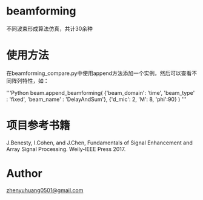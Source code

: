 # beamforming
不同波束形成算法仿真，共计30余种


# 使用方法

在beamforming_compare.py中使用append方法添加一个实例，然后可以查看不同阵列特性，如：

'''Python
    beam.append_beamforming(
    {'beam_domain': 'time',
    'beam_type'  : 'fixed',
    'beam_name'  : 'DelayAndSum'},
    {'d_mic':  2,
    'M': 8,
    'phi':90}
    )
'''

# 项目参考书籍
J.Benesty, I.Cohen, and J.Chen, Fundamentals of Signal Enhancement and Array Signal Processing. Weily-IEEE Press 2017.

# Author 

zhenyuhuang0501@gmail.com